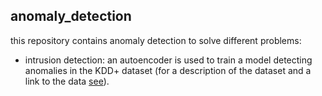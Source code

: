 ## anomaly_detection

this repository contains anomaly detection to solve different problems:
* intrusion detection: an autoencoder is used to train a model detecting anomalies in the KDD+ dataset (for a description of the dataset and a link to the data [see](https://github.com/jmnwong/NSL-KDD-Dataset)).


